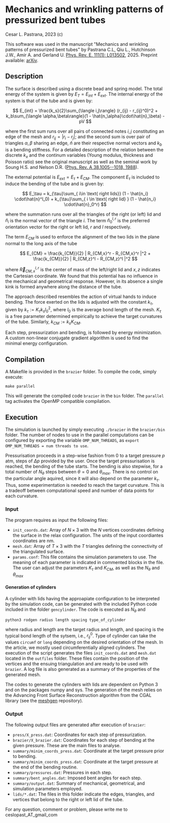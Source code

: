 # Mechanics and wrinkling patterns of pressurized bent tubes

Cesar L. Pastrana, 2023 (c)

This software was used in the manuscript "Mechanics and wrinkling patterns of pressurized bent tubes" by Pastrana C.L, Qiu L., Hutchinson J.W., Amir A. and Gerland U. [Phys. Rev. E. 111(1): L013502](https://link.aps.org/doi/10.1103/PhysRevE.111.L013502), 2025. Preprint available: [arXiv](https://arxiv.org/abs/2402.17033).

## Description
The surface is described using a discrete bead and spring model. The total energy of the system is given by $E_{T} = E_{int} + E_{ext}$. The internal energy of the system is that of the tube and is given by:

$$
E_{int} = \frac{k_s}{2}\sum_{\langle i,j\rangle} (r_{ij} - r_{ij}^0)^2 +  k_b\sum_{\langle \alpha,\beta\rangle}(1 - \hat{n_\alpha}\cdot\hat{n}_\beta) - pV
$$

where the first sum runs over all pairs of connected notes $i,j$ constituting an edge of the mesh and $r_{ij} = |r_i - r_j|$; and the second sum is over pair of triangles $\alpha,\beta$ sharing an edge, $\hat{n}$ are their respective normal vectors and $k_b$ is a bending stiffness. For a detailed description of the relation between the discrete $k_x$ and the continum variables (Young modulus, thickness and Poisson ratio) see the original manuscript as well as the seminal work by Soung H.S. and Nelson D.R. \([Phys. Rev. A 38,1005--1018, 1988](https://journals.aps.org/pra/abstract/10.1103/PhysRevA.38.1005)\).


The external potential is $E_{ext} = E_{\tau} + E_{CM}$. The component $E_\tau$ is included to induce the bending of the tube and is given by:

$$
E_\tau = k_{\tau}\sum_{ i\in \text{ right lids}} (1 - \hat{n_i} \cdot\hat{n}^l_0) + k_{\tau}\sum_{ i \in \text{ right lid} } (1 - \hat{n_i} \cdot\hat{n}_0^r)
$$

where the summation runs over all the triangles of the right (or left) lid and $\hat{n}_i$ is the normal vector of the triangle $i$. The term $\hat{n}^{l,r}_0$ is the preferred orientation vector for the right or left lid, $r$ and $l$ respectively.

The term $E_{CM}$ is used to enforce the alignment of the two lids in the plane normal to the long axis of the tube

$$
E_{CM} = \frac{k_{CM}}{2} | R_{CM,x}^r  - R_{CM,x}^r |^2  + \frac{k_{CM}}{2} | R_{CM,z}^l  - R_{CM,z}^l |^2
$$

where $\vec{R}_{{CM},x}^{l,r}$ is the center of mass of the left/right lid and $x,z$ indicates the Cartesian coordinate. We found that this potential has no influence in the mechanical and geometrical response. However, in its absence a single kink is formed anywhere along the distance of the tube.

The approach described resembles the action of virtual hands to induce bending. The force exerted on the lids is adjusted with the constant $k_{\tau}$, given by $k_\tau := K_\tau k_{s}l_0^2$, where $l_0$ is the average bond length of the mesh. $K_\tau$ is a free parameter determined empirically to achieve the target curvatures of the tube. Similarly, $k_{CM} := k_s K_{CM}$. 

Each step, pressurization and bending, is followed by energy minimization. A custom non-linear conjugate gradient algorithm is used to find the minimal energy configuration.


## Compilation
A Makefile is provided in the `brazier` folder. To compile the code, simply execute:

```
make parallel
```
 This will generate the compiled code `brazier` in the `bin` folder. The `parallel` tag activates the OpenMP compatible compilation.

## Execution
The simulation is launched by simply executing `./brazier` in the `brazier/bin` folder. The number of nodes to use in the parallel computations can be configured by exporting the variable `OMP_NUM_THREADS`, as `export OMP_NUM_THREADS = num threads to use`.

Pressurisation proceeds in a step-wise fashion from $0$ to a target pressure $p$ atm, steps of $\Delta p$ provided by the user. Once the target pressurisation is reached, the bending of the tube starts. The bending is also stepwise, for a total number of $N_\theta$ steps between $\theta = 0$ and $\theta_{max}$. There is no control on the particular angle aquired, since it will also depend on the parameter $k_\tau$. Thus, some experimentation is needed to reach the target curvature. This is a tradeoff between computational speed and number of data points for each curvature.


### Input
The program requires as input the following files:

- `init_coords.dat`: Array of $N\times 3$ with the $N$ vertices coordinates defining the surface in the relax configuration. The units of the input coordiantes coordinates are nm.
- `mesh.dat`: Array of $T\times 3$ with the $T$ triangles defining the connectivity of the triangulated surface.
- `params.conf`: This file contains the simulation parameters to use. The meaning of each parameter is indicated in commented blocks in the file. The user can adjust the parameters $K_\tau$ and $K_{CM}$, as well as the $N_\theta$ and $\theta_{max}$


#### Generation of cylinders

A cylinder with lids having the approapiate configuration to be interpreted by the simulation code, can be generated with the included Python code included in the folder `gencylinder`. The code is executed as  $N_\theta$ and
```
python3 rodgen radius length spacing type_of_cylinder
```
where radius and length are the target radius and length, and spacing is the typical bond length of the sytsem, i.e., $r_{ij}^0$. Type of cylinder can take the values `circumf` or `long` depending on the desired orientation of the mesh. In the article, we mostly used circumferentially aligned cylinders. The execution of the script generates the files `init_coords.dat` and `mesh.dat` located in the `outfiles` folder. These files contain the position of the vertices and the ensuing triangulation and are ready to be used with `brazier`. A log file is also generated as a summary of the properties of the generated mesh.

The codes to generate the cylinders with lids are dependent on Python 3 and on the packages numpy and sys. The generation of the mesh relies on the Advancing Front Surface Reconstruction algorithm from the CGAL library (see the [meshgen](https://github.com/pastranacl/meshgen) repository).



### Output
The following output files are generated after execution of `brazier`:

- `press/X_press.dat`: Coordinates for each step of pressurization.
- `brazier/X_brazier.dat`: Coordinates for each step of bending at the given pressure. These are the main files to analyse.
- `summary/minim_coords_press.dat`:  Coordinate at the target pressure prior to bending.
- `summary/minim_coords_press.dat`:  Coordinate at the target pressure at the end of the bending routine.
- `summary/pressures.dat`: Pressures in each step.
- `summary/bent_angles.dat`: Imposed bent angles for each step.
- `summary/output.dat`: Summary of mechanical, geometrical, and simulation parameters employed.
- `lids/*.dat`: The files in this folder indicate the edges, triangles, and vertices that belong to the right or left lid of the tube.




For any question, comment or problem, please write me to ceslopast_AT_gmail_com
